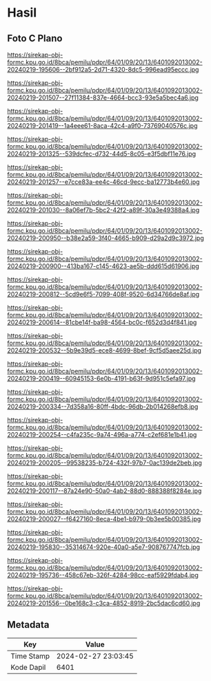 # Hasil

## Foto C Plano

https://sirekap-obj-formc.kpu.go.id/8bca/pemilu/pdpr/64/01/09/20/13/6401092013002-20240219-195606--2bf912a5-2d71-4320-8dc5-996ead95eccc.jpg

https://sirekap-obj-formc.kpu.go.id/8bca/pemilu/pdpr/64/01/09/20/13/6401092013002-20240219-201507--27f11384-837e-4664-bcc3-93e5a5bec4a6.jpg

https://sirekap-obj-formc.kpu.go.id/8bca/pemilu/pdpr/64/01/09/20/13/6401092013002-20240219-201419--1a4eee61-8aca-42c4-a9f0-73769040576c.jpg

https://sirekap-obj-formc.kpu.go.id/8bca/pemilu/pdpr/64/01/09/20/13/6401092013002-20240219-201325--539dcfec-d732-44d5-8c05-e3f5dbf11e76.jpg

https://sirekap-obj-formc.kpu.go.id/8bca/pemilu/pdpr/64/01/09/20/13/6401092013002-20240219-201257--e7cce83a-ee4c-46cd-9ecc-ba12773b4e60.jpg

https://sirekap-obj-formc.kpu.go.id/8bca/pemilu/pdpr/64/01/09/20/13/6401092013002-20240219-201030--8a06ef7b-5bc2-42f2-a89f-30a3e49388a4.jpg

https://sirekap-obj-formc.kpu.go.id/8bca/pemilu/pdpr/64/01/09/20/13/6401092013002-20240219-200950--b38e2a59-3f40-4665-b909-d29a2d9c3972.jpg

https://sirekap-obj-formc.kpu.go.id/8bca/pemilu/pdpr/64/01/09/20/13/6401092013002-20240219-200900--413ba167-c145-4623-ae5b-ddd615d61906.jpg

https://sirekap-obj-formc.kpu.go.id/8bca/pemilu/pdpr/64/01/09/20/13/6401092013002-20240219-200812--5cd9e6f5-7099-408f-9520-6d34766de8af.jpg

https://sirekap-obj-formc.kpu.go.id/8bca/pemilu/pdpr/64/01/09/20/13/6401092013002-20240219-200614--81cbe14f-ba98-4564-bc0c-f652d3d4f841.jpg

https://sirekap-obj-formc.kpu.go.id/8bca/pemilu/pdpr/64/01/09/20/13/6401092013002-20240219-200532--5b9e39d5-ece8-4699-8bef-9cf5d5aee25d.jpg

https://sirekap-obj-formc.kpu.go.id/8bca/pemilu/pdpr/64/01/09/20/13/6401092013002-20240219-200419--60945153-6e0b-4191-b63f-9d951c5efa97.jpg

https://sirekap-obj-formc.kpu.go.id/8bca/pemilu/pdpr/64/01/09/20/13/6401092013002-20240219-200334--7d358a16-80ff-4bdc-96db-2b014268efb8.jpg

https://sirekap-obj-formc.kpu.go.id/8bca/pemilu/pdpr/64/01/09/20/13/6401092013002-20240219-200254--c4fa235c-9a74-496a-a774-c2ef681e1b41.jpg

https://sirekap-obj-formc.kpu.go.id/8bca/pemilu/pdpr/64/01/09/20/13/6401092013002-20240219-200205--99538235-b724-432f-97b7-0ac139de2beb.jpg

https://sirekap-obj-formc.kpu.go.id/8bca/pemilu/pdpr/64/01/09/20/13/6401092013002-20240219-200117--87a24e90-50a0-4ab2-88d0-888388f8284e.jpg

https://sirekap-obj-formc.kpu.go.id/8bca/pemilu/pdpr/64/01/09/20/13/6401092013002-20240219-200027--f6427160-8eca-4be1-b979-0b3ee5b00385.jpg

https://sirekap-obj-formc.kpu.go.id/8bca/pemilu/pdpr/64/01/09/20/13/6401092013002-20240219-195830--35314674-920e-40a0-a5e7-908767747fcb.jpg

https://sirekap-obj-formc.kpu.go.id/8bca/pemilu/pdpr/64/01/09/20/13/6401092013002-20240219-195736--458c67eb-326f-4284-98cc-eaf5929fdab4.jpg

https://sirekap-obj-formc.kpu.go.id/8bca/pemilu/pdpr/64/01/09/20/13/6401092013002-20240219-201556--0be168c3-c3ca-4852-8919-2bc5dac6cd60.jpg


## Metadata

| Key        | Value               |
| ---------- | ------------------- |
| Time Stamp | 2024-02-27 23:03:45 |
| Kode Dapil | 6401                |



